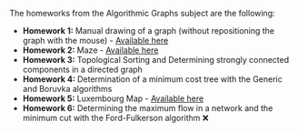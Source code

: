 The homeworks from the Algorithmic Graphs subject are the following:

- **Homework 1:** Manual drawing of a graph (without repositioning the graph with the mouse) - [Available here](https://github.com/RalucaDavid/GraphDrawing)
- **Homework 2:** Maze - [Available here](https://github.com/RalucaDavid/Maze)
- **Homework 3:** Topological Sorting and Determining strongly connected components in a directed graph 
- **Homework 4:** Determination of a minimum cost tree with the Generic and Boruvka algorithms
- **Homework 5:** Luxembourg Map - [Available here](https://github.com/RalucaDavid/Luxembourg_Map)
- **Homework 6:** Determining the maximum flow in a network and the minimum cut with the Ford-Fulkerson algorithm :x:
